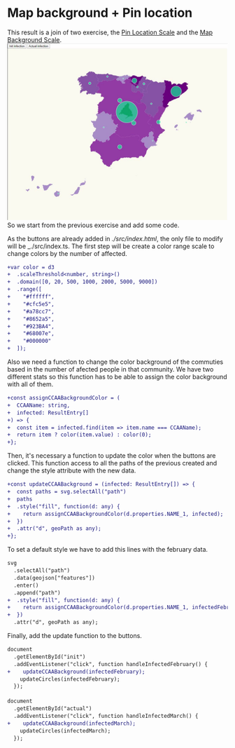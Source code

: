 # Map background + Pin location

This result is a join of two exercise, the [Pin Location Scale](https://github.com/jrcaro/map_obligatory) and the [Map Background Scale](https://github.com/Lemoncode/d3js-typescript-examples/tree/master/02-maps/01-scale-background-countries). 
![map affected coronavirus](./content/backgroundPin.JPG "affected coronavirus")
So we start from the previous exercise and add some code.

As the buttons are already added in _./src/index.html_, the only file to modify will be _./src/index.ts. The first step will be create a color range scale to change colors by the number of affected.
```diff
+var color = d3
+  .scaleThreshold<number, string>()
+  .domain([0, 20, 500, 1000, 2000, 5000, 9000])
+  .range([
+    "#ffffff",
+    "#cfc5e5",
+    "#a78cc7",
+    "#8652a5",
+    "#923BA4",
+    "#68007e",
+    "#000000"
+  ]);
```
Also we need a function to change the color background of the commuties based in the number of afected people in that community. We have two different stats so this function has to be able to assign the color background with all of them.
```diff
+const assignCCAABackgroundColor = (
+  CCAAName: string,
+  infected: ResultEntry[]
+) => {
+  const item = infected.find(item => item.name === CCAAName);
+  return item ? color(item.value) : color(0);
+};
```
Then, it's necessary a function to update the color when the buttons are clicked. This function access to all the paths of the previous created and change the style attribute with the new data.
```diff
+const updateCCAABackground = (infected: ResultEntry[]) => {
+  const paths = svg.selectAll("path")
+  paths
+  .style("fill", function(d: any) {
+    return assignCCAABackgroundColor(d.properties.NAME_1, infected);
+  })
+  .attr("d", geoPath as any);
+};
```
To set a default style we have to add this lines with the february data.
```diff
svg
  .selectAll("path")
  .data(geojson["features"])
  .enter()
  .append("path")
+  .style("fill", function(d: any) {
+    return assignCCAABackgroundColor(d.properties.NAME_1, infectedFebruary);
+  })
  .attr("d", geoPath as any);
```
Finally, add the update function to the buttons.
```diff
document
  .getElementById("init")
  .addEventListener("click", function handleInfectedFebruary() {
+    updateCCAABackground(infectedFebruary);
    updateCircles(infectedFebruary);
  });

document
  .getElementById("actual")
  .addEventListener("click", function handleInfectedMarch() {
+    updateCCAABackground(infectedMarch);
    updateCircles(infectedMarch);
  });
```

